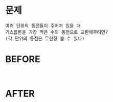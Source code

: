 # 문제

<pre>
여러 단위의 동전들이 주어져 있을 때 
거스름돈을 가장 적은 수의 동전으로 교환해주려면? 
(각 단위의 동전은 무한정 쓸 수 있다)
</pre>

# BEFORE

<pre>

</pre>

# AFTER

<pre>

</pre>
